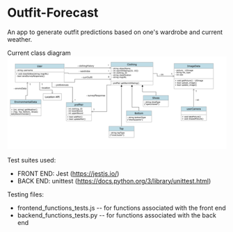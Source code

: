 # Outfit-Forecast

An app to generate outfit predictions based on one's wardrobe and current weather.

Current class diagram
![Class Diagram](class-diagrams/updatedClassDiagram2.png)

Test suites used:

- FRONT END: Jest (https://jestjs.io/)
- BACK END: unittest (https://docs.python.org/3/library/unittest.html)

Testing files:

- frontend_functions_tests.js -- for functions associated with the front end
- backend_functions_tests.py -- for functions associated with the back end
